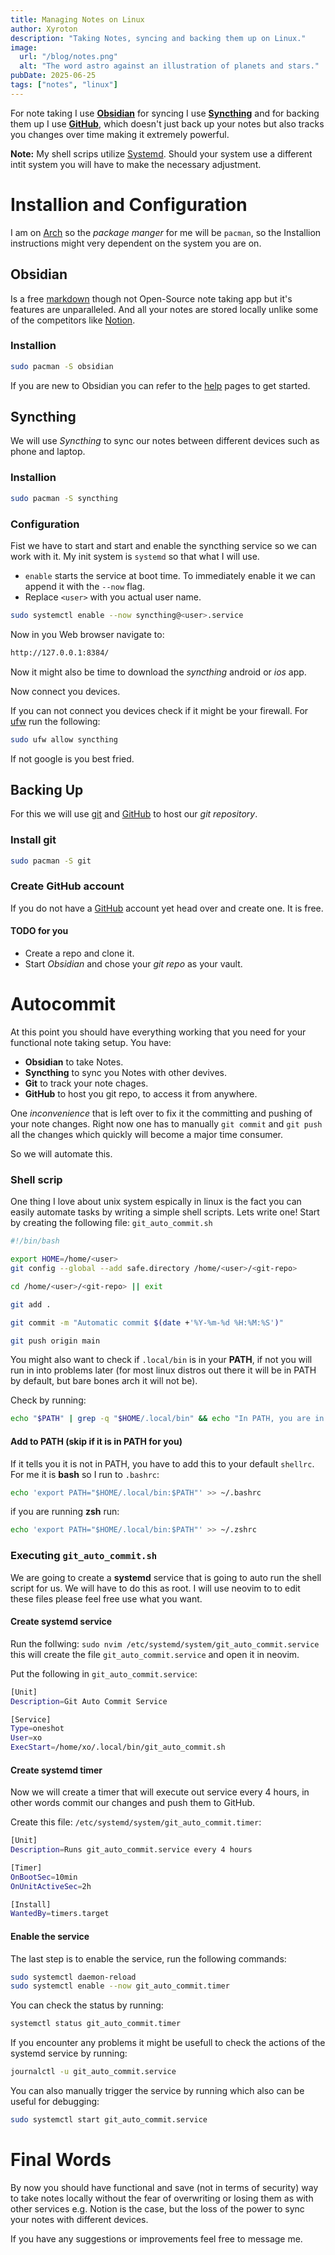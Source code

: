 ```yaml
---
title: Managing Notes on Linux
author: Xyroton
description: "Taking Notes, syncing and backing them up on Linux."
image:
  url: "/blog/notes.png"
  alt: "The word astro against an illustration of planets and stars."
pubDate: 2025-06-25
tags: ["notes", "linux"]
---
```

For note taking I use **[Obsidian](https://obsidian.md/)** for syncing I use **[Syncthing](https://wiki.archlinux.org/title/Syncthing)** and for  backing them up I use **[GitHub](https://github.com/)**, which doesn't just back up your notes but also tracks you changes over time making it extremely powerful. 

**Note:** My shell scrips utilize [Systemd](https://systemd.io/). Should your system use a different intit system you will have to make the necessary adjustment.

# Installion and Configuration
I am on [Arch](https://archlinux.org/)  so the *package manger* for me will be `pacman`, so the Installion instructions might very dependent on the system you are on.

## Obsidian
Is a free [markdown](https://www.markdownguide.org/) though not Open-Source note taking app but it's features are unparalleled. And all your notes are stored locally unlike some of the competitors like [Notion](https://www.notion.com/). 

### Installion
```bash
sudo pacman -S obsidian
```
If you are new to Obsidian you can refer to the [help](uhttps://help.obsidian.md/rl) pages to get started. 

## Syncthing    
We will use *Syncthing* to sync our notes between different devices such as phone and laptop. 

### Installion

```bash
sudo pacman -S syncthing
```

### Configuration
Fist we have to start and start and enable the syncthing service so we can work with it. My init system is `systemd` so that what I will use.
- `enable` starts the service at boot time. To immediately enable it we can append it with the `--now` flag.
- Replace `<user>` with you actual user name.
```bash
sudo systemctl enable --now syncthing@<user>.service
```

Now in you Web browser navigate to:
```bash
http://127.0.0.1:8384/
```
Now it might also be time to download the *syncthing* android or *ios* app. 

Now connect you devices.

If you can not connect you devices check if it might be your firewall. For [ufw](uhttps://wiki.archlinux.org/title/Uncomplicated_Firewallrl) run the following:

```bash
sudo ufw allow syncthing
```
If not google is you best fried.

## Backing Up
For this we will use [git](https://git-scm.com/) and [GitHub](https://github.com/) to host our *git repository*.

### Install git
```bash
sudo pacman -S git
```

### Create GitHub account
If you do not have a [GitHub](https://github.com/) account yet head over and create one. It is free. 

#### TODO for you 
- Create a repo and clone it.
- Start *Obsidian* and chose your *git repo* as your vault. 

# Autocommit
At this point you should have everything working that you need for your functional note taking setup. You have:
- **Obsidian** to take Notes.
- **Syncthing** to sync you Notes with other devives.
- **Git** to track your note chages.
- **GitHub** to host you git repo, to access it from anywhere. 

One *inconvenience* that is left over to fix it the committing and pushing of your note changes. Right now one has to manually `git commit` and `git push` all the changes which quickly will become a major time consumer. 

So we will automate this.

### Shell scrip 
One thing I love about unix system espically in linux is the fact you can easily  automate tasks by writing a simple shell scripts. Lets write one!
Start by creating the following file: `git_auto_commit.sh`

```bash
#!/bin/bash

export HOME=/home/<user>
git config --global --add safe.directory /home/<user>/<git-repo>

cd /home/<user>/<git-repo> || exit

git add .

git commit -m "Automatic commit $(date +'%Y-%m-%d %H:%M:%S')"

git push origin main
```

You might also want to check if `.local/bin` is in your **PATH**, if not you will run in into problems later (for most linux distros out there it will be in PATH by default, but bare bones arch it will not be).

Check by running:
```bash
echo "$PATH" | grep -q "$HOME/.local/bin" && echo "In PATH, you are in luck!" || echo "Not in PATH, do not worry we will fix this!"
```

#### Add to PATH (skip if it is in PATH for you) 
If it tells you it is not in PATH, you have to add this to your default `shellrc`.
For me it is **bash** so I run to `.bashrc`:
```bash
echo 'export PATH="$HOME/.local/bin:$PATH"' >> ~/.bashrc
```
 if you are running **zsh** run:
 ```bash
echo 'export PATH="$HOME/.local/bin:$PATH"' >> ~/.zshrc
 ```

### Executing `git_auto_commit.sh`
We are going to create a **systemd** service that is going to auto run the shell script for us. We will have to do this as root. I will use neovim to to edit these files please feel free use what you want.

#### Create systemd service
Run the follwing: `sudo nvim /etc/systemd/system/git_auto_commit.service`
this will create the file `git_auto_commit.service` and open it in neovim.

Put the following in `git_auto_commit.service`:

```bash
[Unit]
Description=Git Auto Commit Service

[Service]
Type=oneshot
User=xo
ExecStart=/home/xo/.local/bin/git_auto_commit.sh
```


#### Create systemd timer
Now we will create a timer that will execute out service every 4 hours, in other words commit our changes and push them to GitHub.

Create this file: `/etc/systemd/system/git_auto_commit.timer`:
```bash
[Unit]
Description=Runs git_auto_commit.service every 4 hours

[Timer]
OnBootSec=10min
OnUnitActiveSec=2h

[Install]
WantedBy=timers.target
```

#### Enable the service
The last step is to enable the service, run the following commands:
```bash
sudo systemctl daemon-reload
sudo systemctl enable --now git_auto_commit.timer
```

You can check the status by running:
```bash
systemctl status git_auto_commit.timer
```

If you encounter any problems it might be usefull to check the actions of the systemd service by running:
```bash
journalctl -u git_auto_commit.service
```

You can also manually trigger the service by running which also can be useful for debugging:
```bash
sudo systemctl start git_auto_commit.service
 ``` 

# Final Words 
By now you should have functional and save (not in terms of security) way to take notes locally without the fear of overwriting or losing them as with other services e.g. Notion is the case, but the loss of the power to sync your notes with different devices.  

If you have any suggestions or improvements feel free to message me.
